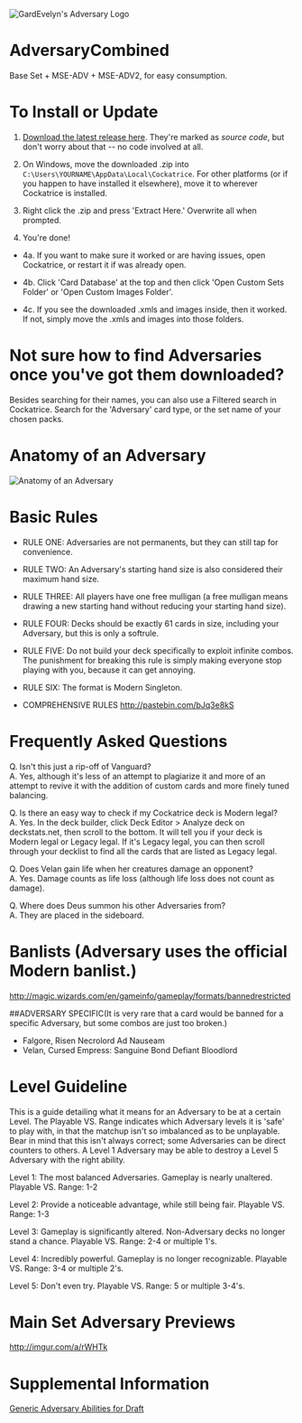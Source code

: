 ![GardEvelyn's Adversary Logo](https://i.sli.mg/DTlWEm.png)

# AdversaryCombined
Base Set + MSE-ADV + MSE-ADV2, for easy consumption.

# To Install or Update
1. [Download the latest release here](https://github.com/Buluphont/AdversaryCombined/releases). They're marked as *source code*, but don't worry about that -- no code involved at all.

2. On Windows, move the downloaded .zip into `C:\Users\YOURNAME\AppData\Local\Cockatrice`. For other platforms (or if you happen to have installed it elsewhere), move it to wherever Cockatrice is installed.

3. Right click the .zip and press 'Extract Here.' Overwrite all when prompted.

4. You're done!

- 4a. If you want to make sure it worked or are having issues, open Cockatrice, or restart it if was already open.

- 4b. Click 'Card Database' at the top and then click 'Open Custom Sets Folder' or 'Open Custom Images Folder'.

- 4c. If you see the downloaded .xmls and images inside, then it worked. If not, simply move the .xmls and images into those folders.


# Not sure how to find Adversaries once you've got them downloaded?
Besides searching for their names, you can also use a Filtered search in Cockatrice. Search for the 'Adversary' card type, or the set name of your chosen packs.

# Anatomy of an Adversary
![Anatomy of an Adversary](http://i.imgur.com/2MWbU30.png)

# Basic Rules
- RULE ONE: Adversaries are not permanents, but they can still tap for convenience.
- RULE TWO: An Adversary's starting hand size is also considered their maximum hand size.
- RULE THREE: All players have one free mulligan (a free mulligan means drawing a new starting hand without reducing your starting hand size).
- RULE FOUR: Decks should be exactly 61 cards in size, including your Adversary, but this is only a softrule.
- RULE FIVE: Do not build your deck specifically to exploit infinite combos. The punishment for breaking this rule is simply making everyone stop playing with you, because it can get annoying.
- RULE SIX: The format is Modern Singleton.
 
- COMPREHENSIVE RULES
http://pastebin.com/bJq3e8kS

# Frequently Asked Questions
Q. Isn't this just a rip-off of Vanguard?  
A. Yes, although it's less of an attempt to plagiarize it and more of an attempt to revive it with the addition of custom cards and more finely tuned balancing.
 
Q. Is there an easy way to check if my Cockatrice deck is Modern legal?  
A. Yes. In the deck builder, click Deck Editor > Analyze deck on deckstats.net, then scroll to the bottom. It will tell you if your deck is Modern legal or Legacy legal. If it's Legacy legal, you can then scroll through your decklist to find all the cards that are listed as Legacy legal.
 
Q. Does Velan gain life when her creatures damage an opponent?  
A. Yes. Damage counts as life loss (although life loss does not count as damage).
 
Q. Where does Deus summon his other Adversaries from?  
A. They are placed in the sideboard.

# Banlists (Adversary uses the official Modern banlist.)
http://magic.wizards.com/en/gameinfo/gameplay/formats/bannedrestricted
 
##ADVERSARY SPECIFIC(It is very rare that a card would be banned for a specific Adversary, but some combos are just too broken.)
- Falgore, Risen Necrolord
    Ad Nauseam
- Velan, Cursed Empress:
    Sanguine Bond
    Defiant Bloodlord

# Level Guideline
This is a guide detailing what it means for an Adversary to be at a certain Level. The Playable VS. Range indicates which Adversary levels it is 'safe' to play with, in that the matchup isn't so imbalanced as to be unplayable. Bear in mind that this isn't always correct; some Adversaries can be direct counters to others. A Level 1 Adversary may be able to destroy a Level 5 Adversary with the right ability.
 
Level 1: The most balanced Adversaries. Gameplay is nearly unaltered.
Playable VS. Range: 1-2
 
Level 2: Provide a noticeable advantage, while still being fair.
Playable VS. Range: 1-3
 
Level 3: Gameplay is significantly altered. Non-Adversary decks no longer stand a chance.
Playable VS. Range: 2-4 or multiple 1's.
 
Level 4: Incredibly powerful. Gameplay is no longer recognizable.
Playable VS. Range: 3-4 or multiple 2's.
 
Level 5: Don't even try.
Playable VS. Range: 5 or multiple 3-4's.

# Main Set Adversary Previews
http://imgur.com/a/rWHTk

# Supplemental Information
[Generic Adversary Abilities for Draft](http://pastebin.com/4EhxRiah)
